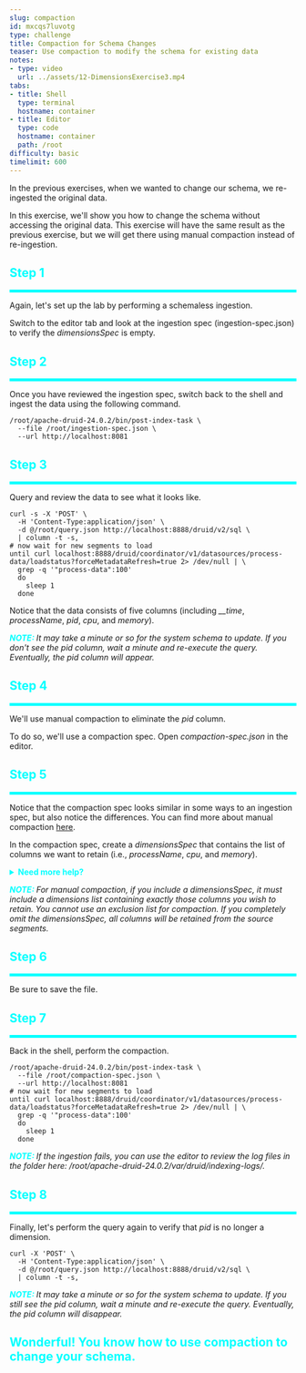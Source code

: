 ```yaml
---
slug: compaction
id: mxcqs7luvotg
type: challenge
title: Compaction for Schema Changes
teaser: Use compaction to modify the schema for existing data
notes:
- type: video
  url: ../assets/12-DimensionsExercise3.mp4
tabs:
- title: Shell
  type: terminal
  hostname: container
- title: Editor
  type: code
  hostname: container
  path: /root
difficulty: basic
timelimit: 600
---
```


In the previous exercises, when we wanted to change our schema, we re-ingested the original data.

In this exercise, we'll show you how to change the schema without accessing the original data.
This exercise will have the same result as the previous exercise, but we will get there using manual compaction instead of re-ingestion.

<h2 style="color:cyan">Step 1</h2><hr style="color:cyan;background-color:cyan;height:5px">

Again, let's set up the lab by performing a schemaless ingestion.

Switch to the editor tab and look at the ingestion spec (ingestion-spec.json) to verify the _dimensionsSpec_ is empty.

<h2 style="color:cyan">Step 2</h2><hr style="color:cyan;background-color:cyan;height:5px">

Once you have reviewed the ingestion spec, switch back to the shell and ingest the data using the following command.

```
/root/apache-druid-24.0.2/bin/post-index-task \
  --file /root/ingestion-spec.json \
  --url http://localhost:8081
```

<h2 style="color:cyan">Step 3</h2><hr style="color:cyan;background-color:cyan;height:5px">

Query and review the data to see what it looks like.

```
curl -s -X 'POST' \
  -H 'Content-Type:application/json' \
  -d @/root/query.json http://localhost:8888/druid/v2/sql \
  | column -t -s,
# now wait for new segments to load
until curl localhost:8888/druid/coordinator/v1/datasources/process-data/loadstatus?forceMetadataRefresh=true 2> /dev/null | \
  grep -q '"process-data":100'
  do
    sleep 1
  done
```

Notice that the data consists of five columns (including <i>__time</i>, _processName_, _pid_, _cpu_, and _memory_).

<p><span style="color:cyan"><strong><em>NOTE: </em></strong></span><i>It may take a minute or so for the system schema to update.
If you don't see the pid column, wait a minute and re-execute the query. Eventually, the pid column will appear.
</i></p>

<h2 style="color:cyan">Step 4</h2><hr style="color:cyan;background-color:cyan;height:5px">

We'll use manual compaction to eliminate the _pid_ column.

To do so, we'll use a compaction spec.
Open _compaction-spec.json_ in the editor.

<h2 style="color:cyan">Step 5</h2><hr style="color:cyan;background-color:cyan;height:5px">

Notice that the compaction spec looks similar in some ways to an ingestion spec, but also notice the differences.
You can find more about manual compaction [here](https://druid.apache.org/docs/latest/ingestion/compaction.html#setting-up-manual-compaction).

In the compaction spec, create a _dimensionsSpec_ that contains the list of columns we want to retain (i.e., _processName_, _cpu_, and _memory_).

<details>
  <summary style="color:cyan"><b>Need more help?</b></summary>
<hr style="color:cyan">
Here's what your <i>dimensionsSpec</i> should look like:
<pre><code>"dimensionsSpec": {
    "dimensions": [
        "processName",
        "cpu",
        "memory"
    ]
}</code></pre>
<hr style="color:cyan">
</details>

<p><span style="color:cyan"><strong><em>NOTE: </em></strong></span><i>For manual compaction, if you include a dimensionsSpec, it must include a dimensions list containing exactly those columns you wish to retain. You cannot use an exclusion list for compaction. If you completely omit the dimensionsSpec, all columns will be retained from the source segments.
</i></p>


<h2 style="color:cyan">Step 6</h2><hr style="color:cyan;background-color:cyan;height:5px">

Be sure to save the file.

<h2 style="color:cyan">Step 7</h2><hr style="color:cyan;background-color:cyan;height:5px">

Back in the shell, perform the compaction.


```
/root/apache-druid-24.0.2/bin/post-index-task \
  --file /root/compaction-spec.json \
  --url http://localhost:8081
# now wait for new segments to load
until curl localhost:8888/druid/coordinator/v1/datasources/process-data/loadstatus?forceMetadataRefresh=true 2> /dev/null | \
  grep -q '"process-data":100'
  do
    sleep 1
  done
```

<p><span style="color:cyan"><strong><em>NOTE: </em></strong></span><i>If the ingestion fails, you can use the editor to review the log files in the folder here: /root/apache-druid-24.0.2/var/druid/indexing-logs/.
</i></p>

<h2 style="color:cyan">Step 8</h2><hr style="color:cyan;background-color:cyan;height:5px">

Finally, let's perform the query again to verify that _pid_ is no longer a dimension.

```
curl -X 'POST' \
  -H 'Content-Type:application/json' \
  -d @/root/query.json http://localhost:8888/druid/v2/sql \
  | column -t -s,
```

<p><span style="color:cyan"><strong><em>NOTE: </em></strong></span><i>It may take a minute or so for the system schema to update.
If you still see the pid column, wait a minute and re-execute the query. Eventually, the pid column will disappear.
</i></p>

<h2 style="color:cyan">Wonderful! You know how to use compaction to change your schema.</h2>
